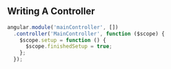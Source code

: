 ## Writing A Controller

```javascript
angular.module('mainController', [])
  .controller('MainController', function ($scope) {
    $scope.setup = function () {
      $scope.finishedSetup = true;
    };
  });
```
